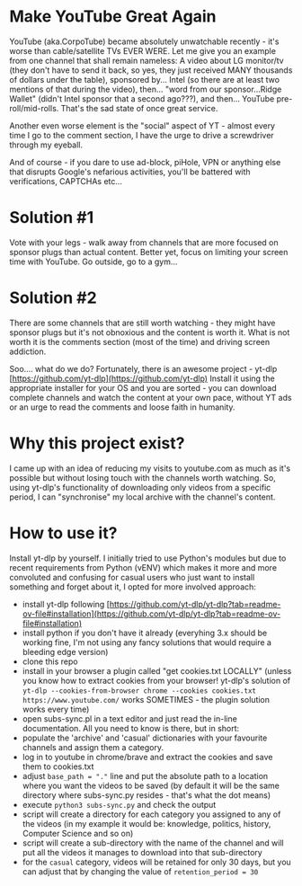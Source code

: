 # Make YouTube Great Again

YouTube (aka.CorpoTube) became absolutely unwatchable recently - it's worse than cable/satellite TVs EVER WERE.
Let me give you an example from one channel that shall remain nameless:
A video about LG monitor/tv (they don't have to send it back, so yes, they just received MANY thousands of dollars under the table), sponsored by... Intel (so there are at least two mentions of that during the video), then... "word from our sponsor...Ridge Wallet" (didn't Intel sponsor that a second ago???), and then... YouTube pre-roll/mid-rolls. That's the sad state of once great service.

Another even worse element is the "social" aspect of YT - almost every time I go to the comment section, I have the urge to drive a screwdriver through my eyeball.

And of course - if you dare to use ad-block, piHole, VPN or anything else that disrupts Google's nefarious activities, you'll be battered with verifications, CAPTCHAs etc...

# Solution #1
Vote with your legs - walk away from channels that are more focused on sponsor plugs than actual content.
Better yet, focus on limiting your screen time with YouTube. Go outside, go to a gym... 

# Solution #2
There are some channels that are still worth watching - they might have sponsor plugs but it's not obnoxious and the content is worth it.
What is not worth it is the comments section (most of the time) and driving screen addiction.

Soo.... what do we do?
Fortunately, there is an awesome project - yt-dlp [https://github.com/yt-dlp](https://github.com/yt-dlp)
Install it using the appropriate installer for your OS and you are sorted - you can download complete channels and watch the content at your own pace, without YT ads or an urge to read the comments and loose faith in humanity.

# Why this project exist?
I came up with an idea of reducing my visits to youtube.com as much as it's possible but without losing touch with the channels worth watching.
So, using yt-dlp's functionality of downloading only videos from a specific period, I can "synchronise" my local archive with the channel's content.

# How to use it?
Install yt-dlp by yourself. I initially tried to use Python's modules but due to recent requirements from Python (vENV) which makes it more and more convoluted and confusing for casual users who just want to install something and forget about it, I opted for more involved approach:
* install yt-dlp following [https://github.com/yt-dlp/yt-dlp?tab=readme-ov-file#installation](https://github.com/yt-dlp/yt-dlp?tab=readme-ov-file#installation)
* install python if you don't have it already (everyhing 3.x should be working fine, I'm not using any fancy solutions that would require a bleeding edge version)
* clone this repo
* install in your browser a plugin called "get cookies.txt LOCALLY" (unless you know how to extract cookies from your browser! yt-dlp's solution of `yt-dlp --cookies-from-browser chrome --cookies cookies.txt https://www.youtube.com/` works SOMETIMES - the plugin solution works every time)
* open subs-sync.pl in a text editor and just read the in-line documentation. All you need to know is there, but in short:
* populate the 'archive' and 'casual' dictionaries with your favourite channels and assign them a category.
* log in to youtube in chrome/brave and extract the cookies and save them to cookies.txt
* adjust `base_path = "."` line and put the absolute path to a location where you want the videos to be saved (by default it will be the same directory where subs-sync.py resides - that's what the dot means)
* execute `python3 subs-sync.py` and check the output
* script will create a directory for each category you assigned to any of the videos (in my example it would be: knowledge, politics, history, Computer Science and so on)
* script will create a sub-directory with the name of the channel and will put all the videos it manages to download into that sub-directory
* for the `casual` category, videos will be retained for only 30 days, but you can adjust that by changing the value of `retention_period = 30`
